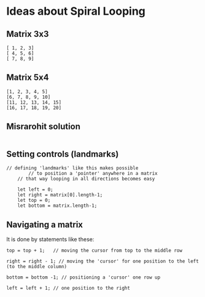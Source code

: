 # Ideas about Spiral Looping

## Matrix 3x3
```
[ 1, 2, 3]
[ 4, 5, 6]
[ 7, 8, 9]
```

## Matrix 5x4
```
[1, 2, 3, 4, 5]
[6, 7, 8, 9, 10]
[11, 12, 13, 14, 15]
[16, 17, 18, 19, 20]
```

## Misrarohit solution
```

```
## Setting controls (landmarks)
```
// defining 'landmarks' like this makes possible
        // to position a 'pointer' anywhere in a matrix
    // that way looping in all directions becomes easy

    let left = 0;
    let right = matrix[0].length-1;
    let top = 0;
    let bottom = matrix.length-1;
```

## Navigating a matrix
It is done by statements like these:
```
top = top + 1;   // moving the cursor from top to the middle row

right = right - 1; // moving the 'cursor' for one position to the left (to the middle column)

bottom = bottom -1; // positioning a 'cursor' one row up

left = left + 1; // one position to the right
```
